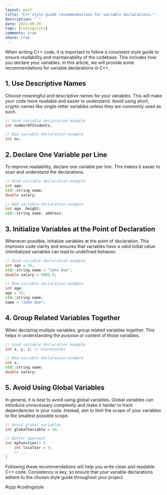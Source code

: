 ```yaml
---
layout: post
title: "C++ style guide recommendations for variable declarations."
description: " "
date: 2023-09-29
tags: [codingstyle]
comments: true
share: true
---
```


When writing C++ code, it is important to follow a consistent style guide to ensure readability and maintainability of the codebase. This includes how you declare your variables. In this article, we will provide some recommendations for variable declarations in C++.

## 1. Use Descriptive Names ##

Choose meaningful and descriptive names for your variables. This will make your code more readable and easier to understand. Avoid using short, cryptic names like single-letter variables unless they are commonly used as such.

```cpp
// Good variable declaration example
int numberOfStudents;

// Bad variable declaration example
int ns;
```

## 2. Declare One Variable per Line ##

To improve readability, declare one variable per line. This makes it easier to scan and understand the declarations.

```cpp
// Good variable declaration example
int age;
std::string name;
double salary;

// Bad variable declaration example
int age, height;
std::string name, address;
```

## 3. Initialize Variables at the Point of Declaration ##

Whenever possible, initialize variables at the point of declaration. This improves code clarity and ensures that variables have a valid initial value. Uninitialized variables can lead to undefined behavior.

```cpp
// Good variable declaration example
int age = 25;
std::string name = "John Doe";
double salary = 5000.0;

// Bad variable declaration example
int age;
age = 25;
std::string name;
name = "John Doe";
```

## 4. Group Related Variables Together ##

When declaring multiple variables, group related variables together. This helps in understanding the purpose or context of those variables.

```cpp
// Good variable declaration example
int x, y, z; // Coordinates

// Bad variable declaration example
int x;
std::string name;
double salary;
```

## 5. Avoid Using Global Variables ##

In general, it is best to avoid using global variables. Global variables can introduce unnecessary complexity and make it harder to track dependencies in your code. Instead, aim to limit the scope of your variables to the smallest possible scope.

```cpp
// Avoid global variables
int globalVariable = 10;

// Better approach
int myFunction() {
    int localVar = 5;
    // ...
}
```

Following these recommendations will help you write clean and readable C++ code. Consistency is key, so ensure that your variable declarations adhere to the chosen style guide throughout your project.

#cpp #codingstyle